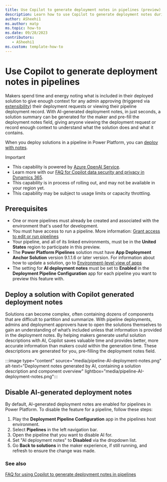 ```yaml
---
title: Use Copilot to generate deployment notes in pipelines (preview)
description: Learn how to use Copilot to generate deployment notes during pipeline deployments.
author: ASheehi1
ms.author: matp
ms.topic: how-to
ms.date: 09/28/2023
contributors:
   - ASheehi1
ms.custom: template-how-to
---
```

# Use Copilot to generate deployment notes in pipelines

Makers spend time and energy noting what is included in their deployed solution to give enough context for any admin approving (triggered via [extensibility](extend-pipelines.md)) their deployment requests or viewing their pipeline deployment record. With AI-generated deployment notes, in just seconds, a solution summary can be generated for the maker and pre-fill the deployment notes field, giving anyone viewing the deployment request or record enough context to understand what the solution does and what it contains. 

When you deploy solutions in a pipeline in Power Platform, you can [deploy with notes](run-pipeline.md#run-a-pipeline).

> [!IMPORTANT]
>
> - This capability is powered by [ Azure OpenAI Service](/azure/cognitive-services/openai/overview).
> - Learn more with our [FAQ for Copilot data security and privacy in Dynamics 365](/dynamics365/transparency-note-copilot-data-security-privacy).
> - This capability is in process of rolling out, and may not be available in your region yet.
> - This capability  may be subject to usage limits or capacity throttling.

## Prerequisites

- One or more pipelines must already be created and associated with the environment that's used for development.
- You must have access to run a pipeline. More information: [Grant access to edit or run pipelines](set-up-pipelines.md#grant-access-to-edit-or-run-pipelines)
- Your pipeline, and all of its linked environments, must be in the **United States** region to participate in this preview.
- The **Power Platform Pipelines** solution must have **App Deployment Anchor Solution** version 9.1.1.6 or later version. For information about how to update a solution, go to [Environment-level view of apps](../admin/manage-apps.md#environment-level-view-of-apps) 
- The setting for **AI deployment notes** must be set to **Enabled** in the **Deployment Pipeline Configuration** app for each pipeline you want to preview this feature with.

## Deploy a solution with Copilot generated deployment notes

Solutions can become complex, often containing dozens of components that are difficult to partition and summarize. With pipeline deployments, admins and deployment approvers have to open the solutions themselves to gain an understanding of what’s included unless that information is provided in the deployment notes. By helping makers generate useful solution descriptions with AI, Copilot saves valuable time and provides better, more accurate information than makers could within the generation time. These descriptions are generated for you, pre-filling the deployment notes field.

:::image type="content" source="media/pipeline-AI-deployment-notes.png" alt-text="Deployment notes generated by AI, containing a solution description and component overview" lightbox="media/pipeline-AI-deployment-notes.png":::

## Disable AI-generated deployment notes

By default, AI-generated deployment notes are enabled for pipelines in Power Platform. To disable the feature for a pipeline, follow these steps:

1. Play the **Deployment Pipeline Configuration** app in the pipelines host environment.
2. Select **Pipelines** in the left navigation bar.
3. Open the pipeline that you want to disable AI for.
4. Set "AI deployment notes" to **Disabled** via the dropdown list.
5. Go **Back to solutions** in the maker experience, if still running, and refresh to ensure the change was made.

### See also

[FAQ for using Copilot to generate deployment notes in pipelines](faqs-ai-deployment-notes-pipelines.md)
